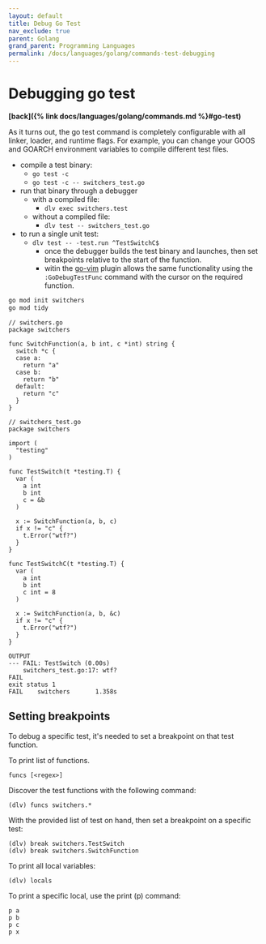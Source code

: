 ```yaml
---
layout: default
title: Debug Go Test
nav_exclude: true
parent: Golang
grand_parent: Programming Languages
permalink: /docs/languages/golang/commands-test-debugging
---
```


# Debugging go test

__[back]({% link docs/languages/golang/commands.md %}#go-test)__
<br/>

As it turns out, the go test command is completely configurable with all linker, loader, and runtime flags. For example, you can change your GOOS and GOARCH environment variables to compile different test files.

- compile a test binary:
   - `go test -c`
   - `go test -c -- switchers_test.go`
- run that binary through a debugger
   - with a compiled file:
      - `dlv exec switchers.test`
   - without a compiled file:
      - `dlv test -- switchers_test.go`
- to run a single unit test:
   - `dlv test -- -test.run ^TestSwitchC$`
      - once the debugger builds the test binary and launches, then set breakpoints relative to the start of the function.
      - witin the [go-vim](https://github.com/fatih/vim-go) plugin allows the same functionality using the `:GoDebugTestFunc` command with the cursor on the required function.


```sh
go mod init switchers
go mod tidy
```

```golang
// switchers.go
package switchers

func SwitchFunction(a, b int, c *int) string {
  switch *c {
  case a:
    return "a"
  case b:
    return "b"
  default:
    return "c"
  }
}
```

```golang
// switchers_test.go
package switchers

import (
  "testing"
)

func TestSwitch(t *testing.T) {
  var (
    a int
    b int
    c = &b
  )

  x := SwitchFunction(a, b, c)
  if x != "c" {
    t.Error("wtf?")
  }
}

func TestSwitchC(t *testing.T) {
  var (
    a int
    b int
    c int = 8
  )

  x := SwitchFunction(a, b, &c)
  if x != "c" {
    t.Error("wtf?")
  }
}
```

```
OUTPUT
--- FAIL: TestSwitch (0.00s)
    switchers_test.go:17: wtf?
FAIL
exit status 1
FAIL    switchers       1.358s
```

## Setting breakpoints

To debug a specific test, it's needed to set a breakpoint on that test function.

To print list of functions.
```
funcs [<regex>]
```

Discover the test functions with the following command:

```
(dlv) funcs switchers.*
```

With the provided list of test on hand, then set a breakpoint on a specific test:

```
(dlv) break switchers.TestSwitch
(dlv) break switchers.SwitchFunction
```

To print all local variables:
```
(dlv) locals
```

To print a specific local, use the print (p) command:
```
p a
p b
p c
p x
```


